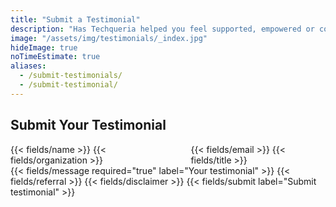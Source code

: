 ```yaml
---
title: "Submit a Testimonial"
description: "Has Techqueria helped you feel supported, empowered or connected? Share your story with us here! 💞"
image: "/assets/img/testimonials/_index.jpg"
hideImage: true
noTimeEstimate: true
aliases:
  - /submit-testimonials/
  - /submit-testimonial/
---
```


<h2 class="u-text--left-mobile-only" id="submit-your-testimonial">Submit Your Testimonial</h2>

<form name="Testimonial" method="POST" data-netlify-recaptcha="true" data-netlify="true" action="/success/testimonial/" class="form--max-width-unset form--centered no-ids">
  <input type="hidden" aria-label="Subject" name="_subject" value="Techqueria - New Testimonial Submission">
  <div class="columns mb-0">
    <div class="column pb-0">
      {{< fields/name >}}
      {{< fields/organization >}}
    </div>
    <div class="column pb-0">
      {{< fields/email >}}
      {{< fields/title >}}
    </div>
  </div>
  {{< fields/message required="true" label="Your testimonial" >}}
  {{< fields/referral >}}
  <!-- Disclaimer -->
  {{< fields/disclaimer >}}
  {{< fields/submit label="Submit testimonial" >}}
</form>
